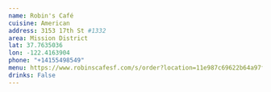 ```yaml
---
name: Robin's Café
cuisine: American
address: 3153 17th St #1332
area: Mission District
lat: 37.7635036
lon: -122.4163904
phone: "+14155498549"
menu: https://www.robinscafesf.com/s/order?location=11e987c69622b64a97f50cc47a2b63cc
drinks: False
---
```

